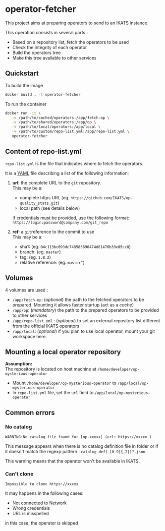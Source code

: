 # operator-fetcher

This project aims at preparing operators to send to an IKATS instance.

This operation consists in several parts :

- Based on a repository list, fetch the operators to be used
- Check the integrity of each operator
- Build the operators tree
- Make this tree available to other services

## Quickstart

To build the image

```bash
docker build . -t operator-fetcher
```

To run the container

```bash
docker run -it \
   -v /path/to/cached/operators:/app/fetch-op \
   -v /path/to/shared/operators:/app/op \
   -v /path/to/local/operators:/app/local \
   -v /path/to/custom/repo-list.yml:/app/repo-list.yml \
   operator-fetcher
```

## Content of repo-list.yml

`repo-list.yml` is the file that indicates where to fetch the operators.

It is a [YAML](http://yaml.org/) file describing a list of the following information:

1. **url**: the complete URL to the `git` repository.  
   This may be a:
   - complete https URL (eg. `https://github.com/IKATS/op-quality_stats.git`)
   - local path (see details below)

   If credentials must be provided, use the following format: `https://login:password@company.com/git_repo`
2. **ref**: a `git`reference to the commit to use  
   This may be a:
   - sha1:  (eg. `04c113bc093dc748583690474d81470b39e05cc8`)
   - branch:  (eg. `master`)
   - tag:  (eg. `1.8.2`)
   - relative reference:  (eg. `master^`)

## Volumes

4 volumes are used :

- `/app/fetch-op`: (*optional*) the path to the fetched operators to be prepared. Mounting it allows faster startup (act as a *cache*)
- `/app/op`: (*mandatory*) the path to the  prepared operators to be provided to other services
- `/app/repo-list.yml` : (*optional*) to set an external repository list different from the official IKATS operators
- `/app/local`: (*optional*) if you plan to use local operator, mount your git workspace here.

## Mounting a local operator repository

**Assumption:**  
The repository is located on host machine at `/home/developer/op-mysterious-operator`

- Mount `/home/developer/op-mysterious-operator` to `/app/local/op-mysterious-operator`
- In `repo-list.yml` file, set the `url` field to `/app/local/op-mysterious-operator`

## Common errors

### No catalog

```text
WARNING:No catalog file found for [op-xxxxx] (url: https://xxxxx )
```

This message appears when there is no catalog definition file in folder or if it doesn't match the regexp pattern : `catalog_def(_[0-9]{,2})?.json`.

This warning means that the operator won't be available in IKATS. 

### Can't clone

```text
Impossible to clone https://xxxxx
```

It may happens in the following cases:

- Not connected to Network
- Wrong credentials
- URL is misspelled

in this case, the operator is skipped
